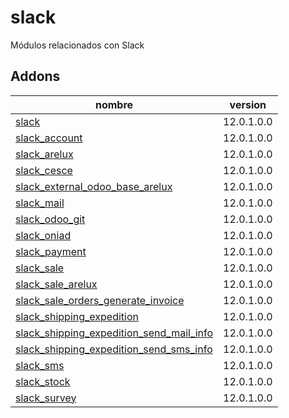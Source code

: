 slack
=========
Módulos relacionados con Slack


Addons
----------------
nombre | version
--- | ---
[slack](slack/) | 12.0.1.0.0
[slack_account](slack_account/) | 12.0.1.0.0
[slack_arelux](slack_arelux/) | 12.0.1.0.0
[slack_cesce](slack_cesce/) | 12.0.1.0.0
[slack_external_odoo_base_arelux](slack_external_odoo_base_arelux/) | 12.0.1.0.0
[slack_mail](slack_mail/) | 12.0.1.0.0
[slack_odoo_git](slack_odoo_git/) | 12.0.1.0.0
[slack_oniad](slack_oniad/) | 12.0.1.0.0
[slack_payment](slack_payment/) | 12.0.1.0.0
[slack_sale](slack_sale/) | 12.0.1.0.0
[slack_sale_arelux](slack_sale_arelux/) | 12.0.1.0.0
[slack_sale_orders_generate_invoice](slack_sale_orders_generate_invoice/) | 12.0.1.0.0
[slack_shipping_expedition](slack_shipping_expedition/) | 12.0.1.0.0
[slack_shipping_expedition_send_mail_info](slack_shipping_expedition_send_mail_info/) | 12.0.1.0.0
[slack_shipping_expedition_send_sms_info](slack_shipping_expedition_send_sms_info/) | 12.0.1.0.0
[slack_sms](slack_sms/) | 12.0.1.0.0
[slack_stock](slack_stock/) | 12.0.1.0.0
[slack_survey](slack_survey/) | 12.0.1.0.0
